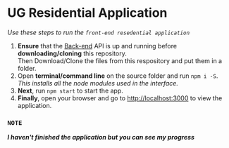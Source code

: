 # UG Residential Application
_Use these steps to run the `front-end resedential application`_
1. **Ensure** that the [Back-end](https://github.com/chideraike/CSCD311-class-project-api) API is up and running before **downloading/cloning** this repository.<br /> Then Download/Clone the files from this respository and put them in a folder.
2. Open **terminal/command line** on the source folder and run `npm i -S`.<br /> _This installs all the node modules used in the interface._
3. **Next**, run `npm start` to start the app.
4. **Finally**, open your browser and go to [http://localhost:3000](http://localhost:3000) to view the application.

### `NOTE`
**_I haven't finished the application but you can see my progress_**